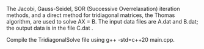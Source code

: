 The Jacobi, Gauss-Seidel, SOR (Successive Overrelaxation) iteration methods, and a direct method for tridiagonal matrices, the Thomas algorithm, are used to solve AX = B. The input data  files are A.dat and B.dat; the output data is in the file C.dat .

Compile the TridiagonalSolve file using g++ -std=c++20 main.cpp.
